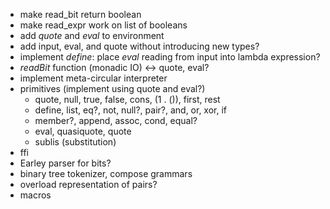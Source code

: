 * make read_bit return boolean
* make read_expr work on list of booleans
* add *quote* and *eval* to environment
* add input, eval, and quote without introducing new types?
* implement *define*: place *eval* reading from input into lambda expression?
* *readBit* function (monadic IO) <-> quote, eval?
* implement meta-circular interpreter
* primitives (implement using quote and eval?)
    * quote, null, true, false, cons, (1 . ()), first, rest
    * define, list, eq?, not, null?, pair?, and, or, xor, if
    * member?, append, assoc, cond, equal?
    * eval, quasiquote, quote
    * sublis (substitution)
* ffi
* Earley parser for bits?
* binary tree tokenizer, compose grammars
* overload representation of pairs?
* macros
